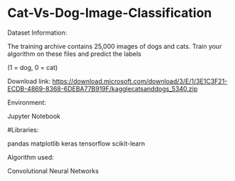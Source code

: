 # Cat-Vs-Dog-Image-Classification
Dataset Information:

The training archive contains 25,000 images of dogs and cats. Train your algorithm on these files and predict the labels

(1 = dog, 0 = cat)

Download link: https://download.microsoft.com/download/3/E/1/3E1C3F21-ECDB-4869-8368-6DEBA77B919F/kagglecatsanddogs_5340.zip

Environment: 

Jupyter Notebook

#Libraries:


pandas
matplotlib
keras
tensorflow
scikit-learn

Algorithm used:

Convolutional Neural Networks
